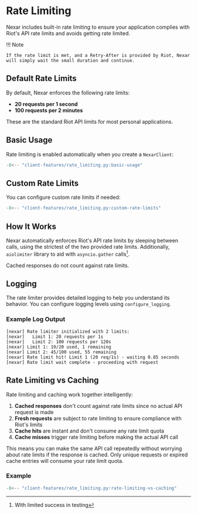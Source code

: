 # Rate Limiting

Nexar includes built-in rate limiting to ensure your application complies with Riot's API rate limits and avoids getting rate limited.

!!! Note

    If the rate limit is met, and a Retry-After is provided by Riot, Nexar will simply wait the small duration and continue.

## Default Rate Limits

By default, Nexar enforces the following rate limits:

- **20 requests per 1 second**
- **100 requests per 2 minutes**

These are the standard Riot API limits for most personal applications.

## Basic Usage

Rate limiting is enabled automatically when you create a `NexarClient`:

```python
-8<-- "client-features/rate_limiting.py:basic-usage"
```

## Custom Rate Limits

You can configure custom rate limits if needed:

```python
-8<-- "client-features/rate_limiting.py:custom-rate-limits"
```

## How It Works

Nexar automatically enforces Riot's API rate limits by sleeping between calls, using the strictest of the two provided rate limits. Additionally, `aiolimiter` library to aid with `asyncio.gather` calls[^1].

Cached responses do not count against rate limits.

[^1]:
    With limited success in testing

## Logging

The rate limiter provides detailed logging to help you understand its behavior. You can configure logging levels using `configure_logging`.

### Example Log Output
```
[nexar] Rate limiter initialized with 2 limits:
[nexar]   Limit 1: 20 requests per 1s
[nexar]   Limit 2: 100 requests per 120s
[nexar] Limit 1: 19/20 used, 1 remaining
[nexar] Limit 2: 45/100 used, 55 remaining
[nexar] Rate limit hit! Limit 1 (20 req/1s) - waiting 0.85 seconds
[nexar] Rate limit wait complete - proceeding with request
```

## Rate Limiting vs Caching

Rate limiting and caching work together intelligently:

1. **Cached responses** don't count against rate limits since no actual API request is made
2. **Fresh requests** are subject to rate limiting to ensure compliance with Riot's limits
3. **Cache hits** are instant and don't consume any rate limit quota
4. **Cache misses** trigger rate limiting before making the actual API call

This means you can make the same API call repeatedly without worrying about rate limits if the response is cached. Only unique requests or expired cache entries will consume your rate limit quota.

### Example
```python
-8<-- "client-features/rate_limiting.py:rate-limiting-vs-caching"
```
